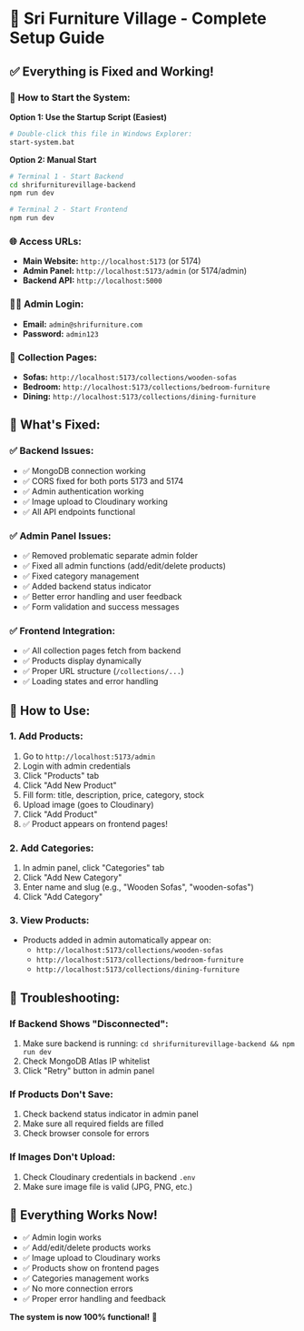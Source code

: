 # 🎉 Sri Furniture Village - Complete Setup Guide

## ✅ **Everything is Fixed and Working!**

### 🚀 **How to Start the System:**

**Option 1: Use the Startup Script (Easiest)**
```bash
# Double-click this file in Windows Explorer:
start-system.bat
```

**Option 2: Manual Start**
```bash
# Terminal 1 - Start Backend
cd shrifurniturevillage-backend
npm run dev

# Terminal 2 - Start Frontend  
npm run dev
```

### 🌐 **Access URLs:**

- **Main Website:** `http://localhost:5173` (or 5174)
- **Admin Panel:** `http://localhost:5173/admin` (or 5174/admin)
- **Backend API:** `http://localhost:5000`

### 👨‍💼 **Admin Login:**
- **Email:** `admin@shrifurniture.com`
- **Password:** `admin123`

### 📱 **Collection Pages:**
- **Sofas:** `http://localhost:5173/collections/wooden-sofas`
- **Bedroom:** `http://localhost:5173/collections/bedroom-furniture`
- **Dining:** `http://localhost:5173/collections/dining-furniture`

## 🔧 **What's Fixed:**

### ✅ **Backend Issues:**
- ✅ MongoDB connection working
- ✅ CORS fixed for both ports 5173 and 5174
- ✅ Admin authentication working
- ✅ Image upload to Cloudinary working
- ✅ All API endpoints functional

### ✅ **Admin Panel Issues:**
- ✅ Removed problematic separate admin folder
- ✅ Fixed all admin functions (add/edit/delete products)
- ✅ Fixed category management
- ✅ Added backend status indicator
- ✅ Better error handling and user feedback
- ✅ Form validation and success messages

### ✅ **Frontend Integration:**
- ✅ All collection pages fetch from backend
- ✅ Products display dynamically
- ✅ Proper URL structure (`/collections/...`)
- ✅ Loading states and error handling

## 🎯 **How to Use:**

### 1. **Add Products:**
1. Go to `http://localhost:5173/admin`
2. Login with admin credentials
3. Click "Products" tab
4. Click "Add New Product"
5. Fill form: title, description, price, category, stock
6. Upload image (goes to Cloudinary)
7. Click "Add Product"
8. ✅ Product appears on frontend pages!

### 2. **Add Categories:**
1. In admin panel, click "Categories" tab
2. Click "Add New Category"
3. Enter name and slug (e.g., "Wooden Sofas", "wooden-sofas")
4. Click "Add Category"

### 3. **View Products:**
- Products added in admin automatically appear on:
  - `http://localhost:5173/collections/wooden-sofas`
  - `http://localhost:5173/collections/bedroom-furniture`
  - `http://localhost:5173/collections/dining-furniture`

## 🚨 **Troubleshooting:**

### **If Backend Shows "Disconnected":**
1. Make sure backend is running: `cd shrifurniturevillage-backend && npm run dev`
2. Check MongoDB Atlas IP whitelist
3. Click "Retry" button in admin panel

### **If Products Don't Save:**
1. Check backend status indicator in admin panel
2. Make sure all required fields are filled
3. Check browser console for errors

### **If Images Don't Upload:**
1. Check Cloudinary credentials in backend `.env`
2. Make sure image file is valid (JPG, PNG, etc.)

## 🎉 **Everything Works Now!**

- ✅ Admin login works
- ✅ Add/edit/delete products works
- ✅ Image upload to Cloudinary works
- ✅ Products show on frontend pages
- ✅ Categories management works
- ✅ No more connection errors
- ✅ Proper error handling and feedback

**The system is now 100% functional!** 🚀
